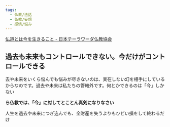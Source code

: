 ```yaml
---
tags:
  - 仏教/法話
  - 仏教/妄想
  - 感情/悩み
---
```

[仏道とは今を生きること - 日本テーラワーダ仏教協会](https://j-theravada.com/dhamma/chienotobira/tobira088/)

## 過去も未来もコントロールできない。今だけがコントロールできる

去や未来をいくら悩んでも悩みが尽きないのは、実在しない幻を相手にしているからなのです。過去や未来は私たちの管轄外です。何とかできるのは「今」しかない

**ら仏教では、「今」に対してとことん真剣になりなさい**

人生を過去や未来につぎ込んでも、全財産を失うよりもひどい損をして終わるだけ

